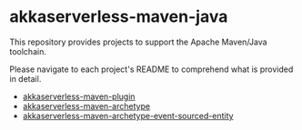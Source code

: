 # akkaserverless-maven-java

This repository provides projects to support the Apache Maven/Java toolchain.

Please navigate to each project's README to comprehend what is provided in detail.

* [akkaserverless-maven-plugin](akkaserverless-maven-plugin/README.md)
* [akkaserverless-maven-archetype](akkaserverless-maven-archetype-value-entity/README.md)
* [akkaserverless-maven-archetype-event-sourced-entity](akkaserverless-maven-archetype-event-sourced-entity/README.md)
